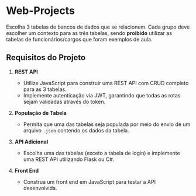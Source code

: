 # Web-Projects

Escolha 3 tabelas de bancos de dados que se relacionem. Cada grupo deve escolher um contexto para as três tabelas, sendo **proibido** utilizar as tabelas de funcionários/cargos que foram exemplos de aula.

## Requisitos do Projeto

1. **REST API**
   - Utilize JavaScript para construir uma REST API com CRUD completo para as 3 tabelas.
   - Implemente autenticação via JWT, garantindo que todas as rotas sejam validadas através do token.

2. **População de Tabela**
   - Permita que uma das tabelas seja populada por meio do envio de um arquivo `.json` contendo os dados da tabela.

3. **API Adicional**
   - Escolha uma das tabelas (exceto a tabela de login) e implemente uma REST API utilizando Flask ou C#.

4. **Front End**
   - Construa um front end em JavaScript para testar a API desenvolvida.

